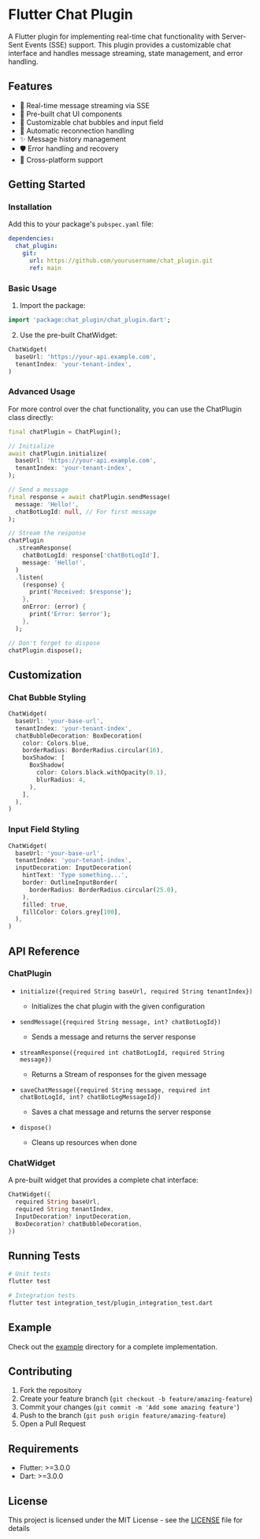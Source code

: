 # Flutter Chat Plugin

A Flutter plugin for implementing real-time chat functionality with Server-Sent Events (SSE) support. This plugin provides a customizable chat interface and handles message streaming, state management, and error handling.

## Features

- 🚀 Real-time message streaming via SSE
- 💬 Pre-built chat UI components
- 🎨 Customizable chat bubbles and input field
- 🔄 Automatic reconnection handling
- ✨ Message history management
- 🛡️ Error handling and recovery
- 📱 Cross-platform support

## Getting Started

### Installation

Add this to your package's `pubspec.yaml` file:

```yaml
dependencies:
  chat_plugin:
    git:
      url: https://github.com/yourusername/chat_plugin.git
      ref: main
```

### Basic Usage

1. Import the package:
```dart
import 'package:chat_plugin/chat_plugin.dart';
```

2. Use the pre-built ChatWidget:
```dart
ChatWidget(
  baseUrl: 'https://your-api.example.com',
  tenantIndex: 'your-tenant-index',
)
```

### Advanced Usage

For more control over the chat functionality, you can use the ChatPlugin class directly:

```dart
final chatPlugin = ChatPlugin();

// Initialize
await chatPlugin.initialize(
  baseUrl: 'https://your-api.example.com',
  tenantIndex: 'your-tenant-index',
);

// Send a message
final response = await chatPlugin.sendMessage(
  message: 'Hello!',
  chatBotLogId: null, // For first message
);

// Stream the response
chatPlugin
  .streamResponse(
    chatBotLogId: response['chatBotLogId'],
    message: 'Hello!',
  )
  .listen(
    (response) {
      print('Received: $response');
    },
    onError: (error) {
      print('Error: $error');
    },
  );

// Don't forget to dispose
chatPlugin.dispose();
```

## Customization

### Chat Bubble Styling

```dart
ChatWidget(
  baseUrl: 'your-base-url',
  tenantIndex: 'your-tenant-index',
  chatBubbleDecoration: BoxDecoration(
    color: Colors.blue,
    borderRadius: BorderRadius.circular(16),
    boxShadow: [
      BoxShadow(
        color: Colors.black.withOpacity(0.1),
        blurRadius: 4,
      ),
    ],
  ),
)
```

### Input Field Styling

```dart
ChatWidget(
  baseUrl: 'your-base-url',
  tenantIndex: 'your-tenant-index',
  inputDecoration: InputDecoration(
    hintText: 'Type something...',
    border: OutlineInputBorder(
      borderRadius: BorderRadius.circular(25.0),
    ),
    filled: true,
    fillColor: Colors.grey[100],
  ),
)
```

## API Reference

### ChatPlugin

- `initialize({required String baseUrl, required String tenantIndex})`
  - Initializes the chat plugin with the given configuration

- `sendMessage({required String message, int? chatBotLogId})`
  - Sends a message and returns the server response

- `streamResponse({required int chatBotLogId, required String message})`
  - Returns a Stream of responses for the given message

- `saveChatMessage({required String message, required int chatBotLogId, int? chatBotLogMessageId})`
  - Saves a chat message and returns the server response

- `dispose()`
  - Cleans up resources when done

### ChatWidget

A pre-built widget that provides a complete chat interface:

```dart
ChatWidget({
  required String baseUrl,
  required String tenantIndex,
  InputDecoration? inputDecoration,
  BoxDecoration? chatBubbleDecoration,
})
```

## Running Tests

```bash
# Unit tests
flutter test

# Integration tests
flutter test integration_test/plugin_integration_test.dart
```

## Example

Check out the [example](example) directory for a complete implementation.

## Contributing

1. Fork the repository
2. Create your feature branch (`git checkout -b feature/amazing-feature`)
3. Commit your changes (`git commit -m 'Add some amazing feature'`)
4. Push to the branch (`git push origin feature/amazing-feature`)
5. Open a Pull Request

## Requirements

- Flutter: >=3.0.0
- Dart: >=3.0.0

## License

This project is licensed under the MIT License - see the [LICENSE](LICENSE) file for details

